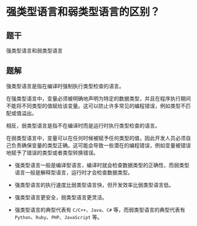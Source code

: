# 强类型语言和弱类型语言的区别？

## 题干

强类型语言和弱类型语言

## 题解

强类型语言是指在编译时强制执行类型检查的语言。

在强类型语言中，变量必须被明确地声明为特定的数据类型，并且在程序执行期间不能将不同类型的值赋给该变量。这可以防止许多常见的编程错误，例如类型不匹配或值溢出。

相反，弱类型语言是指不在编译时而是运行时执行类型检查的语言。

在弱类型语言中，变量可以在任何时候被赋予任何类型的值，因此开发人员必须自己负责确保变量的类型正确。这可能会导致一些潜在的编程错误，例如变量被错误地赋予了错误的类型或者类型转换错误。


- 强类型语言一般是编译型语言，编译时就会检查数据类型的正确性，而弱类型语言一般是解释型语言，运行时才会检查数据类型。

- 强类型语言的执行速度比弱类型语言快，但开发效率比弱类型语言低。

- 强类型语言更安全，弱类型语言更灵活。

- 强类型语言的典型代表有 `C/C++`、`Java`、`C#` 等，而弱类型语言的典型代表有 `Python`、`Ruby`、`PHP`、`JavaScript` 等。